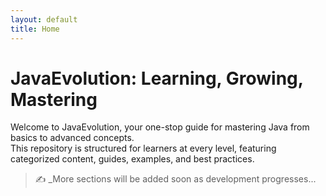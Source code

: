```yaml
---
layout: default
title: Home
---
```


# JavaEvolution: Learning, Growing, Mastering

Welcome to JavaEvolution, your one-stop guide for mastering Java from basics to advanced concepts.  
This repository is structured for learners at every level, featuring categorized content, guides, examples, and best practices.

> ✍️ _More sections will be added soon as development progresses...